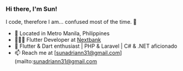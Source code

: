 ### Hi there, I'm Sun!

I code, therefore I am... confused most of the time. 🤔

- 📍 Located in Metro Manila, Philippines
- 👨🏻‍💻 Flutter Developer at [Nextbank](https://www.nextbank.ph/)
- 🌱 Flutter & Dart enthusiast | PHP & Laravel | C# & .NET aficionado
- 📫 Reach me at [sunadriann31@gmail.com](mailto:sunadriann31@gmail.com
